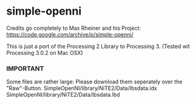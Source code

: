 # simple-openni
Credits go completely to Max Rheiner and his Project:
https://code.google.com/archive/p/simple-openni/

This is just a port of the Processing 2 Library to Processing 3.
(Tested wit Processing 3.0.2 on Mac OSX)

### IMPORTANT
Some files are rather large: Please download them seperately over the "Raw"-Button.
SimpleOpenNI/library/NiTE2/Data/lbsdata.idx
SimpleOpenNI/library/NiTE2/Data/lbsdata.lbd
